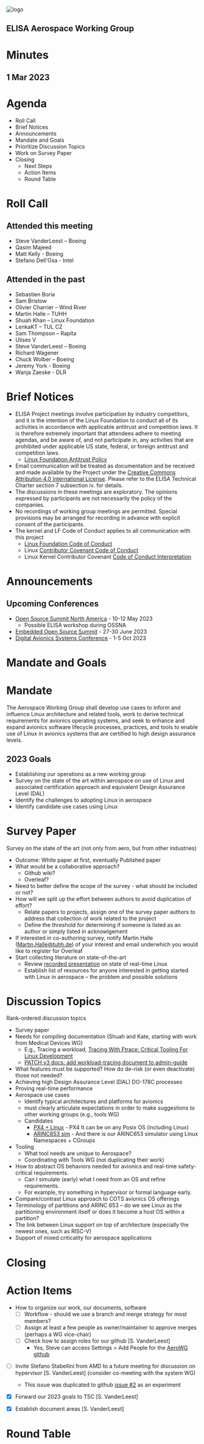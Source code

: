 ![logo](logo_elisa_small.png )
## ELISA Aerospace Working Group 
# Minutes 
## 1 Mar 2023

# Agenda
- Roll Call
- Brief Notices
- Announcements
- Mandate and Goals
- Prioritize Discussion Topics 
- Work on Survey Paper 
- Closing
    - Next Steps
    - Action Items
    - Round Table

# Roll Call

## Attended this meeting
- Steve VanderLeest – Boeing
- Qasim Majeed 
- Matt Kelly - Boeing
- Stefano Dell'Osa - Intel


## Attended in the past
- Sebastien Boria
- Sam Bristow
- Olivier Charrier – Wind River
- Martin Halle – TUHH
- Shuah Khan – Linux Foundation
- LenkaKT – TUL CZ
- Sam Thompson – Rapita
- Ulises V 
- Steve VanderLeest – Boeing
- Richard Wagener
- Chuck Wolber – Boeing
- Jeremy York - Boeing
- Wanja Zaeske - DLR

# Brief Notices

* ELISA Project meetings involve participation by industry competitors, and it is the intention of the Linux Foundation to conduct all of its activities in accordance with applicable antitrust and competition laws. It is therefore extremely important that attendees adhere to meeting agendas, and be aware of, and not participate in, any activities that are prohibited under applicable US state, federal, or foreign antitrust and competition laws.
    * [Linux Foundation Antitrust Policy](http://www.linuxfoundation.org/antitrust-policy)
* Email communication will be treated as documentation and be received and made available by the Project under the [Creative Commons Attribution 4.0 International License](http://creativecommons.org/licenses/by/4.0). Please refer to the ELISA Technical Charter section 7 subsection iv. for details.
* The discussions in these meetings are exploratory. The opinions expressed by participants are not necessarily the policy of the companies.
* No recordings of working group meetings are permitted. Special provisions may be arranged for recording in advance with explicit consent of the participants.
* The kernel and LF Code of Conduct applies to all communication with this project
    * [Linux Foundation Code of Conduct](https://www.linuxfoundation.org/code-of-conduct/)
    * Linux [Contributor Covenant Code of Conduct](https://git.kernel.org/pub/scm/linux/kernel/git/torvalds/linux.git/tree/Documentation/process/code-of-conduct.rst)
    * Linux Kernel Contributor Covenant [Code of Conduct Interpretation](https://git.kernel.org/pub/scm/linux/kernel/git/torvalds/linux.git/tree/Documentation/process/code-of-conduct-interpretation.rst)


# Announcements

## Upcoming Conferences
* [Open Source Summit North America](https://events.linuxfoundation.org/open-source-summit-north-america/)  - 10-12 May 2023
    * Possible ELISA workshop during OSSNA
* [Embedded Open Source Summit](https://events.linuxfoundation.org/embedded-open-source-summit/) - 27-30 June 2023
* [Digital Avionics Systems Conference](https://2023.dasconline.org/) - 1-5 Oct 2023


# Mandate and Goals

# Mandate
The Aerospace Working Group shall develop use cases to inform and influence Linux architecture and related tools, work to derive technical requirements for avionics operating systems, and seek to enhance and expand avionics software lifecycle processes, practices, and tools to enable use of Linux in avionics systems that are certified to high design assurance levels.

## 2023 Goals
* Establishing our operations as a new working group
* Survey on the state of the art within aerospace on use of Linux and associated certification approach and equivalent Design Assurance Level (DAL)
* Identify the challenges to adopting Linux in aerospace
* Identify candidate use cases using Linux


# Survey Paper

Survey on the state of the art (not only from aero, but from other industries)
* Outcome: White paper at first, eventually Published paper
* What would be a collaborative approach?  
    * Github wiki?  
    * Overleaf?
* Need to better define the scope of the survey - what should be included or not?
* How will we split up the effort between authors to avoid duplication of effort?
    * Relate papers to projects, assign one of the survey paper authors to address that collection of work related to the project     
    * Define the threshold for determining if someone is listed as an author or simply listed in acknowlgement
* If interested in co-authoring survey, notify Martin Halle (Martin.Halle@tuhh.de) of your interest and email underwhich you would like to register for Overleaf
* Start collecting literature on state-of-the-art 
    * Review [recorded presentation](https://st1.zoom.us/web_client/bai5dum/html/externalLinkPage.html?ref=https://www.youtube.com/watch?v=Fea5XODLBM8&list=PLuDNrzTpK8zqx7AJroClzENM8lpPhGkJu&index=3) on state of real-time Linux 
    * Establish list of resources for anyone interested in getting started with Linux in aerospace – the problem and possible solutions

# Discussion Topics
Rank-ordered discussion topics

* Survey paper
* Needs for compiling documentation (Shuah and Kate, starting with work from Medical Devices WG)
    * E.g., Tracing a workload, [Tracing With Ftrace: Critical Tooling For Linux Development](https://www.linuxfoundation.org/webinars/tracefs-the-building-blocks-of-linux-kernel-tracing-by-ftrace?hsLang&#61;en)
    * [PATCH v3 docs: add workload-tracing document to admin-guide](https://lore.kernel.org/linux-doc/Y9nkqhAS6EW2Lu8Z@debian.me/T/#t)
* What features must be supported?  How do de-risk (or even deactivate) those not needed?
* Achieving high Design Assurance Level (DAL) DO-178C processes
* Proving real-time performance
* Aerospace use cases
    * Identify typical architectures and platforms for avionics
    * must clearly articulate expectations in order to make suggestions to other working groups (e.g., tools WG)
    * Candidates
        * [PX4 + Linux](https://auterion.com/drone-manufacturers/skynode/) - PX4 It can be on any Posix OS (including Linux) 
        * [ARINC653 sim](https://github.com/aeronautical-informatics/apex-linux) - And there is our ARINC653 simulator using Linux Namespaces + CGroups
* Tooling
    * What tool needs are unique to Aerospace?   
    * Coordinating with Tools WG (not duplicating their work)
* How to abstract OS behaviors needed for avionics and real-time safety-critical requirements. 
    * Can I simulate (early) what I need from an OS and refine requirements. 
    * For example, try something in hypervisor or formal language early.
* Compare/contrast Linux approach to COTS avionics OS offerings
* Terminology of partitions and ARINC 653 – do we see Linux as the partitioning environment itself or does it become a host OS within a partition?
* The link between Linux support on top of architecture (especially the newest ones, such as RISC-V)
* Support of mixed criticality for aerospace applications

# Closing

# Action Items
* How to organize our work, our documents, software
    * [ ] Workflow - should we use a branch and merge strategy for most members?
    * [ ] Assign at least a few people as owner/maintainer to approve merges (perhaps a WG vice-chair)
    * [ ] Check how to assign roles for our github [S. VanderLeest]
        - Yes, Steve can access Settings > Add People for the [AeroWG github](https://github.com/elisa-tech/wg-aerospace/)
* [ ] Invite Stefano Stabellini from AMD to a future meeting for discussion on hypervisor [S. VanderLeest] (consider co-meeting with the system WG)
    - This issue was duplicated to github [issue #2](https://github.com/elisa-tech/wg-aerospace/issues/2) as an experiment
* [X] Forward our 2023 goals to TSC [S. VanderLeest]
* [X] Establish document areas [S. VanderLeest]



# Round Table








